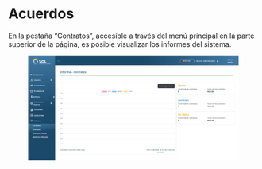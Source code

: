 # Acuerdos

En la pestaña “Contratos”, accesible a través del menú principal en la parte superior de la página, es posible visualizar los informes del sistema.

<figure><img src="../../../.gitbook/assets/rel-contr.png" alt=""><figcaption></figcaption></figure>
